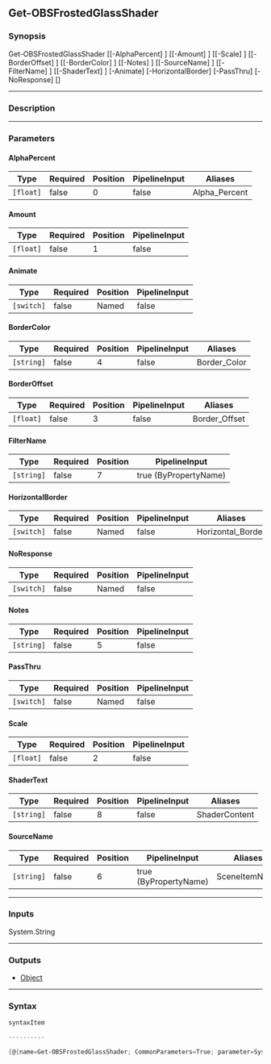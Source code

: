 Get-OBSFrostedGlassShader
-------------------------

### Synopsis

Get-OBSFrostedGlassShader [[-AlphaPercent] <float>] [[-Amount] <float>] [[-Scale] <float>] [[-BorderOffset] <float>] [[-BorderColor] <string>] [[-Notes] <string>] [[-SourceName] <string>] [[-FilterName] <string>] [[-ShaderText] <string>] [-Animate] [-HorizontalBorder] [-PassThru] [-NoResponse] [<CommonParameters>]

---

### Description

---

### Parameters
#### **AlphaPercent**

|Type     |Required|Position|PipelineInput|Aliases      |
|---------|--------|--------|-------------|-------------|
|`[float]`|false   |0       |false        |Alpha_Percent|

#### **Amount**

|Type     |Required|Position|PipelineInput|
|---------|--------|--------|-------------|
|`[float]`|false   |1       |false        |

#### **Animate**

|Type      |Required|Position|PipelineInput|
|----------|--------|--------|-------------|
|`[switch]`|false   |Named   |false        |

#### **BorderColor**

|Type      |Required|Position|PipelineInput|Aliases     |
|----------|--------|--------|-------------|------------|
|`[string]`|false   |4       |false        |Border_Color|

#### **BorderOffset**

|Type     |Required|Position|PipelineInput|Aliases      |
|---------|--------|--------|-------------|-------------|
|`[float]`|false   |3       |false        |Border_Offset|

#### **FilterName**

|Type      |Required|Position|PipelineInput        |
|----------|--------|--------|---------------------|
|`[string]`|false   |7       |true (ByPropertyName)|

#### **HorizontalBorder**

|Type      |Required|Position|PipelineInput|Aliases          |
|----------|--------|--------|-------------|-----------------|
|`[switch]`|false   |Named   |false        |Horizontal_Border|

#### **NoResponse**

|Type      |Required|Position|PipelineInput|
|----------|--------|--------|-------------|
|`[switch]`|false   |Named   |false        |

#### **Notes**

|Type      |Required|Position|PipelineInput|
|----------|--------|--------|-------------|
|`[string]`|false   |5       |false        |

#### **PassThru**

|Type      |Required|Position|PipelineInput|
|----------|--------|--------|-------------|
|`[switch]`|false   |Named   |false        |

#### **Scale**

|Type     |Required|Position|PipelineInput|
|---------|--------|--------|-------------|
|`[float]`|false   |2       |false        |

#### **ShaderText**

|Type      |Required|Position|PipelineInput|Aliases      |
|----------|--------|--------|-------------|-------------|
|`[string]`|false   |8       |false        |ShaderContent|

#### **SourceName**

|Type      |Required|Position|PipelineInput        |Aliases      |
|----------|--------|--------|---------------------|-------------|
|`[string]`|false   |6       |true (ByPropertyName)|SceneItemName|

---

### Inputs
System.String

---

### Outputs
* [Object](https://learn.microsoft.com/en-us/dotnet/api/System.Object)

---

### Syntax
```PowerShell
syntaxItem
```
```PowerShell
----------
```
```PowerShell
{@{name=Get-OBSFrostedGlassShader; CommonParameters=True; parameter=System.Object[]}}
```
